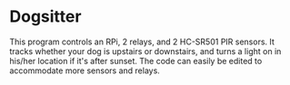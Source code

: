 # Dogsitter
This program controls an RPi, 2 relays, and 2 HC-SR501 PIR sensors. It tracks whether your dog is upstairs or downstairs, and turns a light on in his/her location if it's after sunset. The code can easily be edited to accommodate more sensors and relays.
